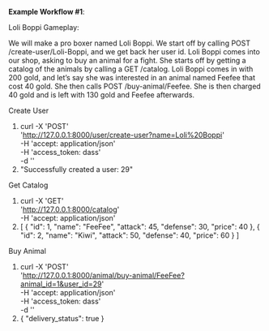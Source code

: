 **Example Workflow #1**:

Loli Boppi Gameplay:

We will make a pro boxer named Loli Boppi. We start off by calling POST /create-user/Loli-Boppi, and we get back her user id. Loli Boppi comes into our shop, asking to buy an animal for a fight. She starts off by getting a catalog of the animals by calling a GET /catalog. Loli Boppi comes in with 200 gold, and let’s say she was interested in an animal named Feefee that cost 40 gold. She then calls POST /buy-animal/Feefee. She is then charged 40 gold and is left with 130 gold and Feefee afterwards.

Create User

1. curl -X 'POST' \
  'http://127.0.0.1:8000/user/create-user?name=Loli%20Boppi' \
  -H 'accept: application/json' \
  -H 'access_token: dass' \
  -d ''
2. "Successfully created a user: 29"

Get Catalog

1. curl -X 'GET' \
  'http://127.0.0.1:8000/catalog' \
  -H 'accept: application/json'
2. [
      {
         "id": 1,
         "name": "FeeFee",
         "attack": 45,
         "defense": 30,
         "price": 40
      },
      {
         "id": 2,
         "name": "Kiwi",
         "attack": 50,
         "defense": 40,
         "price": 60
      }
   ]

Buy Animal

1. curl -X 'POST' \
  'http://127.0.0.1:8000/animal/buy-animal/FeeFee?animal_id=1&user_id=29' \
  -H 'accept: application/json' \
  -H 'access_token: dass' \
  -d ''
2. {
      "delivery_status": true
   }
